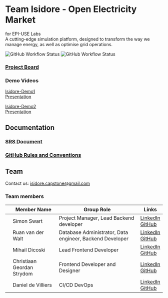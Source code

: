# Team Isidore - Open Electricity Market
for EPI-USE Labs  
A cutting-edge simulation platform, designed to transform the way we manage energy, as well as optimise grid operations.


[]([![Super-Linter](https://github.com/COS301-SE-2024/Open-Electricity-Market/actions/workflows/linter.yml/badge.svg)](https://github.com/marketplace/actions/super-linter))

![GitHub Workflow Status](https://github.com/COS301-SE-2024/Open-Electricity-Market/actions/workflows/rust.yml/badge.svg)
![GitHub Workflow Status](https://github.com/COS301-SE-2024/Open-Electricity-Market/actions/workflows/node.js.yml/badge.svg)


### [Project Board](https://github.com/orgs/COS301-SE-2024/projects/61)

### Demo Videos
[Isidore-Demo1](https://drive.google.com/file/d/1HzBVvMgayBuUu31RuoCGHCz-wTetOyO7/view?usp=drive_link)  
[Presentation](https://docs.google.com/presentation/d/14n8cinxqoJqJZMrr3GxMGwl2dicc7n-0500KkSDHj4I/edit?usp=sharing)

[Isidore-Demo2](https://drive.google.com/drive/folders/17_B3ULcrNecHhojsvWWrGIfj6PJ3XhKP?usp=sharing)  
[Presentation](https://docs.google.com/presentation/d/1aZw-H_mQlKRyQq-DzCK-zBfPBjCJ_ubs0Uo1ngD80PI/edit?usp=sharing)

## Documentation

### [SRS Document](https://docs.google.com/document/d/1bx-V_NvCZ-w1VHZkxBD_Hp1Km_XFPCYWKXvSFr5EZ7g/edit?usp=sharing)

### [GitHub Rules and Conventions](https://github.com/COS301-SE-2024/Open-Electricity-Market/blob/feature/documentation/Documentation/GitHub_Rules_and_Conventions.md)


## Team
Contact us: [isidore.capstone@gmail.com](mailto:isidore.capstone@gmail.com)
### Team members
 
|     | Member Name                | Group Role                                               | Links                                                                                                                                                          |
| --- | -------------------------- | -------------------------------------------------------- | -------------------------------------------------------------------------------------------------------------------------------------------------------------- |
|     | Simon Swart                | Project Manager, Lead Backend developer                  | [LinkedIn](https://www.linkedin.com/in/simon-swart-71537a2b6/edit/forms/next-action/after-connect-add-position/)<br>[GitHub](https://github.com/MasterJeddy)   |
|     | Ruan van der Walt          | Database Administrator, Data engineer, Backend Developer | [LinkedIn](https://www.linkedin.com/in/ruan-van-der-walt-22a921177/)<br>[GitHub](https://github.com/RuanvanderWalt)                                            |
|     | Mihail Dicoski             | Lead Frontend Developer                                  | [LinkedIn](https://www.linkedin.com/in/mihail-dicoski-451760300/)<br>[GitHub](https://github.com/mihaildicoski)                                                |
|     | Christiaan Geordan Strydom | Frontend Developer and Designer                          | [LinkedIn](https://www.linkedin.com/in/christiaan-strydom-5195762ba/edit/forms/next-action/after-connect-add-position/)<br>[GitHub](https://github.com/anyx66) |
|     | Daniel de Villiers         | CI/CD DevOps                                             | [LinkedIn](https://www.linkedin.com/in/daniel-de-villiers-652720286/)<br>[GitHub](https://github.com/Danieldv-s)                                               |

